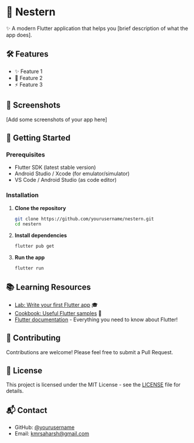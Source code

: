 # 🚀 Nestern

✨ A modern Flutter application that helps you [brief description of what the app does].

## 🛠️ Features

- ✨ Feature 1
- 🎨 Feature 2
- ⚡ Feature 3

## 📱 Screenshots

[Add some screenshots of your app here]

## 🚀 Getting Started

### Prerequisites

- Flutter SDK (latest stable version)
- Android Studio / Xcode (for emulator/simulator)
- VS Code / Android Studio (as code editor)

### Installation

1. **Clone the repository**
   ```bash
   git clone https://github.com/yourusername/nestern.git
   cd nestern
   ```

2. **Install dependencies**
   ```bash
   flutter pub get
   ```

3. **Run the app**
   ```bash
   flutter run
   ```

## 📚 Learning Resources

- [Lab: Write your first Flutter app](https://docs.flutter.dev/get-started/codelab) 🎓
- [Cookbook: Useful Flutter samples](https://docs.flutter.dev/cookbook) 📖
- [Flutter documentation](https://docs.flutter.dev/) - Everything you need to know about Flutter!

## 🤝 Contributing

Contributions are welcome! Please feel free to submit a Pull Request.

## 📄 License

This project is licensed under the MIT License - see the [LICENSE](LICENSE) file for details.

## 📬 Contact

- GitHub: [@yourusername](https://github.com/saharshkmr)
- Email: kmrsaharsh@gmail.com
